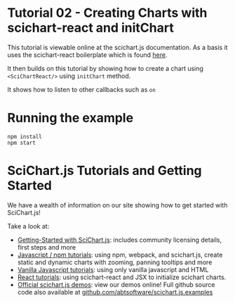 # Tutorial 02 - Creating Charts with scichart-react and initChart

This tutorial is viewable online at the scichart.js documentation. As a basis it uses the scichart-react boilerplate which is found [here](../../../Boilerplates/scichart-react).

It then builds on this tutorial by showing how to create a chart using `<SciChartReact/>` using `initChart` method.

It shows how to listen to other callbacks such as `on`

# Running the example

```
npm install
npm start
```

# SciChart.js Tutorials and Getting Started

We have a wealth of information on our site showing how to get started with SciChart.js!

Take a look at:

- [Getting-Started with SciChart.js](https://www.scichart.com/getting-started-scichart-js): includes community licensing details, first steps and more
- [Javascript / npm tutorials](https://www.scichart.com/documentation/js/current/Tutorial%2002%20-%20Adding%20Series%20and%20Data.html): using npm, webpack, and scichart.js, create static and dynamic charts with zooming, panning tooltips and more
- [Vanilla Javascript tutorials](https://www.scichart.com/documentation/js/current/Tutorial%2001%20-%20Including%20SciChart.js%20in%20an%20HTML%20Page.html): using only vanilla javascript and HTML
- [React tutorials](hhttps://www.scichart.com/documentation/js/current/webframe.html#TutorialReusableReactComponent.html): using scichart-react and JSX to initialize scichart charts.
- [Official scichart.js demos](https://demo.scichart.com): view our demos online! Full github source code also available at [github.com/abtsoftware/scichart.js.examples](https://github.com/abtsoftware/scichart.js.examples)
